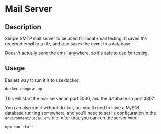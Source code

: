 # Mail Server

## Description

Simple SMTP mail server to be used for local email testing. It saves the received email to a file, and also saves the
event to a database.

Doesn't actually send the email anywhere, so it's safe to use for testing.

## Usage

Easiest way to run it is to use docker:

```bash
docker-compose up
```

This will start the mail server on port 3030, and the database on port 3307.

You can also run it without docker, but you'll need to have a MySQL database running somewhere, and you'll need to set
its configuration in the `environment/local.env` file.
After that, you can run the server with:

```bash
npm run start
```
